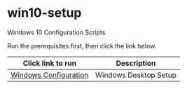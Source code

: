 # win10-setup
Windows 10 Configuration Scripts

Run the prerequisites first, then click the link below.

|Click link to run  |Description  |
|---------|---------|
|<a href='http://boxstarter.org/package/url?https://raw.githubusercontent.com/jtrusty/win10-setup/master/win10-setup.ps1'>Windows Configuration</a>     | Windows Desktop Setup |
